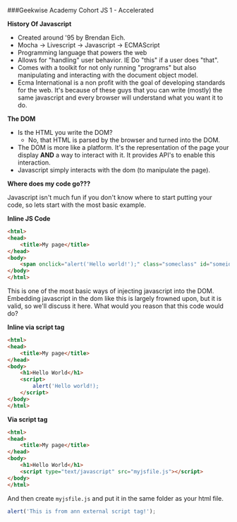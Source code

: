 ###Geekwise Academy Cohort JS 1 - Accelerated

**History Of Javascript**

* Created around '95 by Brendan Eich.
* Mocha -> Livescript -> Javascript -> ECMAScript
* Programming language that powers the web
* Allows for "handling" user behavior. IE Do "this" if a user does "that".
* Comes with a toolkit for not only running "programs" but also manipulating and interacting with the document object model.
* Ecma International is a non profit with the goal of developing standards for the web. It's because of these guys that you can write (mostly) the same javascript and every browser will understand what you want it to do.

**The DOM**

* Is the HTML you write the DOM?
    * No, that HTML is parsed by the browser and turned into the DOM.
* The DOM is more like a platform.  It's the representation of the page your display **AND** a way to interact with it.  It provides API's to enable this interaction.
* Javascript simply interacts with the dom (to manipulate the page).

**Where does my code go???**

Javascript isn't much fun if you don't know where to start putting your code, so lets start with the most basic example.  

**Inline JS Code**

```html
<html>
<head>
	<title>My page</title>
</head>
<body>
	<span onclick="alert('Hello world!');" class="someclass" id="someid">Click me</span>
</body>
</html>
```

This is one of the most basic ways of injecting javascript into the DOM.  Embedding javascript in the dom like this is largely frowned upon, but it is valid, so we'll discuss it here.  What would you reason that this code would do?

**Inline via script tag**

```html
<html>
<head>
	<title>My page</title>
</head>
<body>
	<h1>Hello World</h1>
	<script>
	    alert('Hello world!);
	</script>
</body>
</html>
```

**Via script tag**

```html
<html>
<head>
	<title>My page</title>
</head>
<body>
	<h1>Hello World</h1>
	<script type="text/javascript" src="myjsfile.js"></script>
</body>
</html>
```

And then create `myjsfile.js` and put it in the same folder as your html file.

```javascript
alert('This is from ann external script tag!');
```
